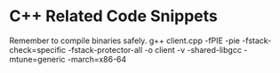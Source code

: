 # C++ Related Code Snippets

Remember to compile binaries safely.
g++ client.cpp -fPIE -pie -fstack-check=specific -fstack-protector-all -o client -v -shared-libgcc -mtune=generic -march=x86-64
